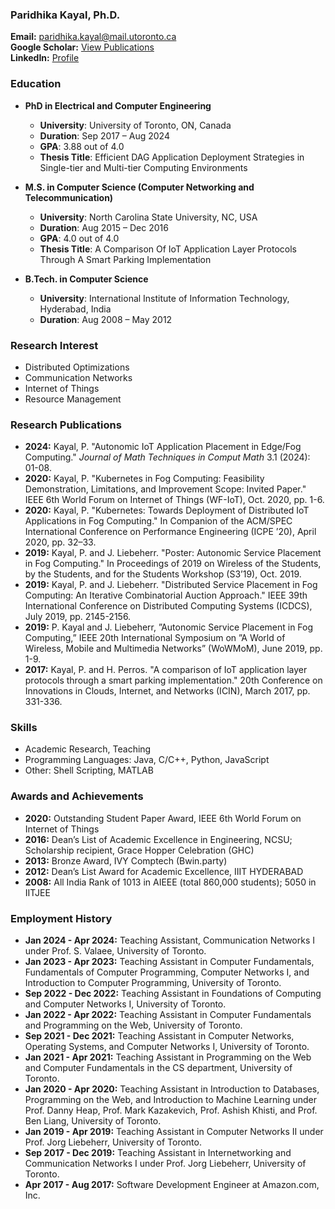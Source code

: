 ### Paridhika Kayal, Ph.D.

**Email:** [paridhika.kayal@mail.utoronto.ca](mailto:paridhika.kayal@mail.utoronto.ca)  
**Google Scholar:** [View Publications](https://scholar.google.ca/citations?user=rZwsV7AAAAAJ&hl=en)  
**LinkedIn:** [Profile](https://www.linkedin.com/in/paridhikakayal/)

### Education
- **PhD in Electrical and Computer Engineering**
  - **University**: University of Toronto, ON, Canada
  - **Duration**: Sep 2017 – Aug 2024
  - **GPA**: 3.88 out of 4.0
  - **Thesis Title**: Efficient DAG Application Deployment Strategies in Single-tier and Multi-tier Computing Environments

- **M.S. in Computer Science (Computer Networking and Telecommunication)**
  - **University**: North Carolina State University, NC, USA
  - **Duration**: Aug 2015 – Dec 2016
  - **GPA**: 4.0 out of 4.0
  - **Thesis Title**: A Comparison Of IoT Application Layer Protocols Through A Smart Parking Implementation

- **B.Tech. in Computer Science**
  - **University**: International Institute of Information Technology, Hyderabad, India
  - **Duration**: Aug 2008 – May 2012

### Research Interest
- Distributed Optimizations
- Communication Networks
- Internet of Things
- Resource Management

### Research Publications
- **2024:** Kayal, P. "Autonomic IoT Application Placement in Edge/Fog Computing." *Journal of Math Techniques in Comput Math* 3.1 (2024): 01-08.
- **2020:** Kayal, P. "Kubernetes in Fog Computing: Feasibility Demonstration, Limitations, and Improvement Scope: Invited Paper." IEEE 6th World Forum on Internet of Things (WF-IoT), Oct. 2020, pp. 1-6.
- **2020:** Kayal, P. "Kubernetes: Towards Deployment of Distributed IoT Applications in Fog Computing." In Companion of the ACM/SPEC International Conference on Performance Engineering (ICPE ’20), April 2020, pp. 32–33.
- **2019:** Kayal, P. and J. Liebeherr. "Poster: Autonomic Service Placement in Fog Computing." In Proceedings of 2019 on Wireless of the Students, by the Students, and for the Students Workshop (S3’19), Oct. 2019.
- **2019:** Kayal, P. and J. Liebeherr. "Distributed Service Placement in Fog Computing: An Iterative Combinatorial Auction Approach." IEEE 39th International Conference on Distributed Computing Systems (ICDCS), July 2019, pp. 2145-2156.
- **2019:** P. Kayal and J. Liebeherr, ”Autonomic Service Placement in Fog Computing,” IEEE 20th International Symposium on ”A World of Wireless, Mobile and Multimedia Networks” (WoWMoM), June 2019, pp. 1-9.
- **2017:** Kayal, P. and H. Perros. "A comparison of IoT application layer protocols through a smart parking implementation." 20th Conference on Innovations in Clouds, Internet, and Networks (ICIN), March 2017, pp. 331-336.

### Skills
- Academic Research, Teaching
- Programming Languages: Java, C/C++, Python, JavaScript
- Other: Shell Scripting, MATLAB

### Awards and Achievements
- **2020:** Outstanding Student Paper Award, IEEE 6th World Forum on Internet of Things
- **2016:** Dean’s List of Academic Excellence in Engineering, NCSU; Scholarship recipient, Grace Hopper Celebration (GHC)
- **2013:** Bronze Award, IVY Comptech (Bwin.party)
- **2012:** Dean’s List Award for Academic Excellence, IIIT HYDERABAD
- **2008:** All India Rank of 1013 in AIEEE (total 860,000 students); 5050 in IITJEE

### Employment History
- **Jan 2024 - Apr 2024:** Teaching Assistant, Communication Networks I under Prof. S. Valaee, University of Toronto.
- **Jan 2023 - Apr 2023:** Teaching Assistant in Computer Fundamentals, Fundamentals of Computer Programming, Computer Networks I, and Introduction to Computer Programming, University of Toronto.
- **Sep 2022 - Dec 2022:** Teaching Assistant in Foundations of Computing and Computer Networks I, University of Toronto.
- **Jan 2022 - Apr 2022:** Teaching Assistant in Computer Fundamentals and Programming on the Web, University of Toronto.
- **Sep 2021 - Dec 2021:** Teaching Assistant in Computer Networks, Operating Systems, and Computer Networks I, University of Toronto.
- **Jan 2021 - Apr 2021:** Teaching Assistant in Programming on the Web and Computer Fundamentals in the CS department, University of Toronto.
- **Jan 2020 - Apr 2020:** Teaching Assistant in Introduction to Databases, Programming on the Web, and Introduction to Machine Learning under Prof. Danny Heap, Prof. Mark Kazakevich, Prof. Ashish Khisti, and Prof. Ben Liang, University of Toronto.
- **Jan 2019 - Apr 2019:** Teaching Assistant in Computer Networks II under Prof. Jorg Liebeherr, University of Toronto.
- **Sep 2017 - Dec 2019:** Teaching Assistant in Internetworking and Communication Networks I under Prof. Jorg Liebeherr, University of Toronto.
- **Apr 2017 - Aug 2017:** Software Development Engineer at Amazon.com, Inc.
